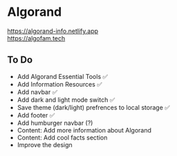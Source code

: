 # Algorand  
https://algorand-info.netlify.app  
https://algofam.tech  

## To Do
- Add Algorand Essential Tools :white_check_mark:
- Add Information Resources :white_check_mark:
- Add navbar :white_check_mark:
- Add dark and light mode switch :white_check_mark:
- Save theme (dark/light) prefrences to local storage :white_check_mark:
- Add footer :white_check_mark:
- Add humburger navbar (?)
- Content: Add more information about Algorand
- Content: Add cool facts section 
- Improve the design

